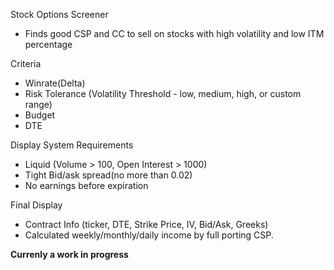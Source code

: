 Stock Options Screener
* Finds good CSP and CC to sell on stocks with high volatility and low ITM percentage

Criteria
* Winrate(Delta)
* Risk Tolerance (Volatility Threshold - low, medium, high, or custom range)
* Budget
* DTE

Display System Requirements
* Liquid (Volume > 100, Open Interest > 1000)
* Tight Bid/ask spread(no more than 0.02)
* No earnings before expiration

Final Display
* Contract Info (ticker, DTE, Strike Price, IV, Bid/Ask, Greeks)
* Calculated weekly/monthly/daily income by full porting CSP.  

**Currenly a work in progress**